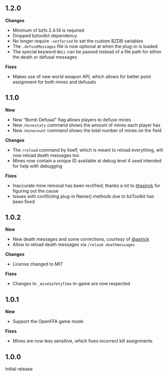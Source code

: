 ## 1.2.0

**Changes**

- Minimum of bzfs 2.4.14 is required
- Dropped bztoolkit dependency
- No longer require `-setforced` to set the custom BZDB variables
- The `.defuseMessages` file is now optional at when the plug-in is loaded
- The special keyword `NULL` can be passed instead of a file path for either the death or defusal messages

**Fixes**

- Makes use of new world weapon API, which allows for better point assignment for both mines and defusals

## 1.1.0

**New**

- New "Bomb Defusal" flag allows players to defuse mines
- New `/minestats` command shows the amount of mines each player has
- New `/minecount` command shows the total number of mines on the field

**Changes**

- The `/reload` command by itself, which is meant to reload everything, will now reload death messages too
- Mines now contain a unique ID available at debug level 4 used intended for help with debugging

**Fixes**

- Inaccurate mine removal has been rectified; thanks a lot to [@asinck](https://github.com/asinck) for figuring out the cause
- Issues with conflicting plug-in Name() methods due to bzToolkit has been fixed

## 1.0.2

**New**

- New death messages and some corrections, courtesy of [@asinck](https://github.com/asinck)
- Allow to reload death messages via `/reload deathmessages`

**Changes**

- License changed to MIT

**Fixes**

- Changes to `_mineSafetyTime` in-game are now respected

## 1.0.1

**New**

- Support the OpenFFA game mode

**Fixes**

- Mines are now less sensitive, which fixes incorrect kill assignments

## 1.0.0

Initial release
